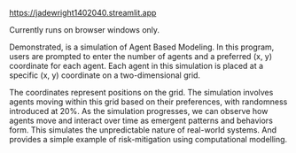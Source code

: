 https://jadewright1402040.streamlit.app

Currently runs on browser windows only.

Demonstrated, is a simulation of Agent Based Modeling.
In this program, users are prompted to enter the number of agents and a preferred (x, y) coordinate for each agent. 
Each agent in this simulation is placed at a specific (x, y) coordinate on a two-dimensional grid. 

The coordinates represent positions on the grid.
The simulation involves agents moving within this grid based on their preferences, with randomness introduced at 20%.
As the simulation progresses, we can observe how agents move and interact over time as emergent patterns and behaviors form.
This simulates the unpredictable nature of real-world systems.
And provides a simple example of risk-mitigation using computational modelling. 
